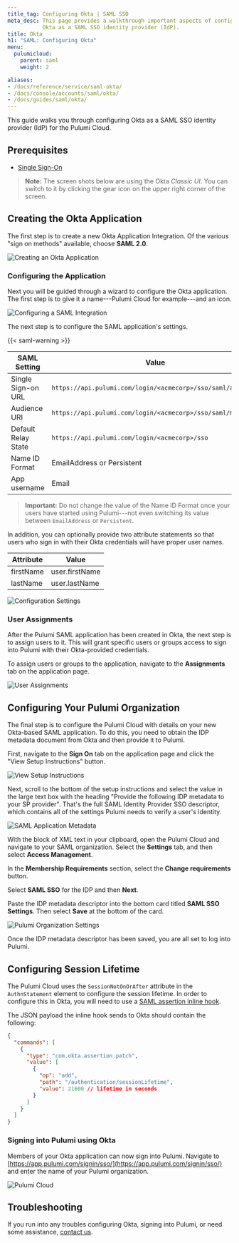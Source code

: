 ```yaml
---
title_tag: Configuring Okta | SAML SSO
meta_desc: This page provides a walkthrough important aspects of configuring
           Okta as a SAML SSO identity provider (IdP).
title: Okta
h1: "SAML: Configuring Okta"
menu:
  pulumicloud:
    parent: saml
    weight: 2

aliases:
- /docs/reference/service/saml-okta/
- /docs/console/accounts/saml/okta/
- /docs/guides/saml/okta/
---
```


This guide walks you through configuring Okta as a SAML SSO identity provider (IdP) for the Pulumi Cloud.

## Prerequisites

- [Single Sign-On](/docs/pulumi-cloud/access-management/saml/sso/)

> **Note:** The screen shots below are using the Okta _Classic UI_. You can switch to it by clicking the gear
> icon on the upper right corner of the screen.

## Creating the Okta Application

The first step is to create a new Okta Application Integration. Of the various "sign on methods"
available, choose **SAML 2.0**.

![Creating an Okta Application](/images/docs/reference/service/saml-okta/create-okta-application.png)

### Configuring the Application

Next you will be guided through a wizard to configure the Okta application. The first step is to
give it a name---Pulumi Cloud for example---and an icon.

![Configuring a SAML Integration](/images/docs/reference/service/saml-okta/create-saml-integration.png)

The next step is to configure the SAML application's settings.

{{< saml-warning >}}

| SAML Setting | Value |
| --------------- | ----- |
| Single Sign-on URL | `https://api.pulumi.com/login/<acmecorp>/sso/saml/acs` |
| Audience URI | `https://api.pulumi.com/login/<acmecorp>/sso/saml/metadata` |
| Default Relay State | `https://api.pulumi.com/login/<acmecorp>/sso` |
| Name ID Format | EmailAddress or Persistent |
| App username | Email |

> **Important:** Do not change the value of the Name ID Format once your users have started using Pulumi---not even switching its value between `EmailAddress` or `Persistent`.

In addition, you can optionally provide two attribute statements so that users
who sign in with their Okta credentials will have proper user names.

| Attribute | Value |
| --------- | ----- |
| firstName | user.firstName |
| lastName  | user.lastName  |

![Configuration Settings](/images/docs/reference/service/saml-okta/configure-saml-settings.png)

### User Assignments

After the Pulumi SAML application has been created in Okta, the next step is to assign users to it.
This will grant specific users or groups access to sign into Pulumi with their Okta-provided
credentials.

To assign users or groups to the application, navigate to the **Assignments** tab on the application
page.

![User Assignments](/images/docs/reference/service/saml-okta/user-assignments.png)

## Configuring Your Pulumi Organization

The final step is to configure the Pulumi Cloud with details on your new Okta-based
SAML application. To do this, you need to obtain the IDP metadata document from Okta and then provide
it to Pulumi.

First, navigate to the **Sign On** tab on the application page and click the "View Setup Instructions"
button.

![View Setup Instructions](/images/docs/reference/service/saml-okta/view-setup-instructions.png)

Next, scroll to the bottom of the setup instructions and select the value in the large text box
with the heading "Provide the following IDP metadata to your SP provider". That's the full SAML
Identity Provider SSO descriptor, which contains all of the settings Pulumi needs to verify
a user's identity.

![SAML Application Metadata](/images/docs/reference/service/saml-okta/okta-xml-descriptor.png)

With the block of XML text in your clipboard, open the Pulumi Cloud and navigate to your SAML
organization. Select the **Settings** tab, and then select **Access Management**.

In the **Membership Requirements** section, select the **Change requirements** button.

Select **SAML SSO** for the IDP and then **Next**.

Paste the IDP metadata descriptor into the bottom card
titled **SAML SSO Settings**. Then select **Save** at the bottom of the card.

![Pulumi Organization Settings](/images/docs/reference/service/saml-okta/pulumi-org-settings.png)

Once the IDP metadata descriptor has been saved, you are all set to log into Pulumi.

## Configuring Session Lifetime

The Pulumi Cloud uses the `SessionNotOnOrAfter` attribute in the `AuthnStatement` element to configure the session lifetime. In order to configure this in Okta, you will need to use a [SAML assertion inline hook](https://developer.okta.com/docs/guides/saml-inline-hook/main/).

The JSON payload the inline hook sends to Okta should contain the following:

```json
{
  "commands": [
    {
      "type": "com.okta.assertion.patch",
      "value": [
        {
          "op": "add",
          "path": "/authentication/sessionLifetime",
          "value": 21600 // lifetime in seconds
        }
      ]
    }
  ]
}

```

### Signing into Pulumi using Okta

Members of your Okta application can now sign into Pulumi. Navigate to
[https://app.pulumi.com/signin/sso/](https://app.pulumi.com/signin/sso/) and enter the
name of your Pulumi organization.

![Pulumi Cloud](/images/docs/reference/service/saml-okta/pulumi-console-signin.png)

## Troubleshooting

If you run into any troubles configuring Okta, signing into Pulumi, or need some assistance, [contact us](/about#contact-us).
